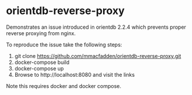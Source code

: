 # orientdb-reverse-proxy
Demonstrates an issue introduced in orientdb 2.2.4 which prevents proper reverse proxying from nginx.

To reproduce the issue take the following steps:

1. git clone https://github.com/mmacfadden/orientdb-reverse-proxy.git
2. docker-compose build
3. docker-compose up
4. Browse to http://localhost:8080 and visit the links


Note this requires docker and docker compose.
